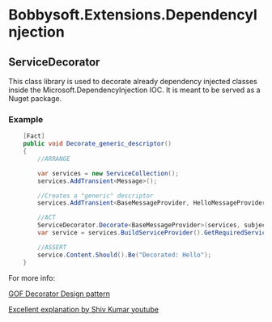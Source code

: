 # Bobbysoft.Extensions.DependencyInjection

## ServiceDecorator

This class library is used to decorate already dependency injected classes inside the Microsoft.DependencyInjection IOC. It is meant to be served as a Nuget package.

### Example
```csharp
    [Fact]
    public void Decorate_generic_descriptor()
    {
        //ARRANGE

        var services = new ServiceCollection();
        services.AddTransient<Message>();

        //Creates a "generic" descriptor
        services.AddTransient<BaseMessageProvider, HelloMessageProvider>();

        //ACT
        ServiceDecorator.Decorate<BaseMessageProvider>(services, subject => new MessageProviderDecorator(subject));
        var service = services.BuildServiceProvider().GetRequiredService<Message>();

        //ASSERT
        service.Content.Should().Be("Decorated: Hello");
    }
```

For more info:

[GOF Decorator Design pattern](https://refactoring.guru/design-patterns/decorator)

[Excellent explanation by Shiv Kumar youtube](https://www.youtube.com/watch?v=auaEZS-bAQQ)
